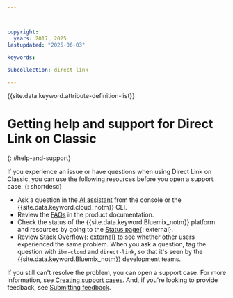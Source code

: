 ```yaml
---



copyright:
  years: 2017, 2025
lastupdated: "2025-06-03"

keywords:

subcollection: direct-link

---
```


{{site.data.keyword.attribute-definition-list}}


# Getting help and support for Direct Link on Classic
{: #help-and-support}

If you experience an issue or have questions when using Direct Link on Classic, you can use the following resources before you open a support case.
{: shortdesc}

* Ask a question in the [AI assistant](/docs/overview?topic=overview-ask-ai-assistant) from the console or the {{site.data.keyword.cloud_notm}} CLI.
* Review the [FAQs](/docs/direct-link?topic=direct-link-faqs) in the product documentation.
* Check the status of the {{site.data.keyword.Bluemix_notm}} platform and resources by going to the [Status page](/status){: external}.
* Review [Stack Overflow](https://stackoverflow.com/questions/tagged/ibm-cloud){: external} to see whether other users experienced the same problem. When you ask a question, tag the question with `ibm-cloud` and `direct-link`, so that it's seen by the {{site.data.keyword.Bluemix_notm}} development teams.

If you still can't resolve the problem, you can open a support case. For more information, see [Creating support cases](/docs/account?topic=account-open-case). And, if you're looking to provide feedback, see [Submitting feedback](/docs/overview?topic=overview-feedback).
